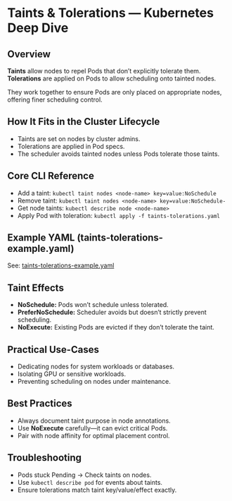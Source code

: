 # Taints & Tolerations — Kubernetes Deep Dive

## Overview
**Taints** allow nodes to repel Pods that don’t explicitly tolerate them.  
**Tolerations** are applied on Pods to allow scheduling onto tainted nodes.

They work together to ensure Pods are only placed on appropriate nodes, offering finer scheduling control.

## How It Fits in the Cluster Lifecycle
- Taints are set on nodes by cluster admins.
- Tolerations are applied in Pod specs.
- The scheduler avoids tainted nodes unless Pods tolerate those taints.

## Core CLI Reference
- Add a taint: `kubectl taint nodes <node-name> key=value:NoSchedule`
- Remove taint: `kubectl taint nodes <node-name> key=value:NoSchedule-`
- Get node taints: `kubectl describe node <node-name>`
- Apply Pod with toleration: `kubectl apply -f taints-tolerations.yaml`

## Example YAML (taints-tolerations-example.yaml)
See: [taints-tolerations-example.yaml](./taints-tolerations-example.yaml)

## Taint Effects
- **NoSchedule:** Pods won’t schedule unless tolerated.
- **PreferNoSchedule:** Scheduler avoids but doesn’t strictly prevent scheduling.
- **NoExecute:** Existing Pods are evicted if they don’t tolerate the taint.

## Practical Use-Cases
- Dedicating nodes for system workloads or databases.
- Isolating GPU or sensitive workloads.
- Preventing scheduling on nodes under maintenance.

## Best Practices
- Always document taint purpose in node annotations.
- Use **NoExecute** carefully—it can evict critical Pods.
- Pair with node affinity for optimal placement control.

## Troubleshooting
- Pods stuck Pending → Check taints on nodes.
- Use `kubectl describe pod` for events about taints.
- Ensure tolerations match taint key/value/effect exactly.
